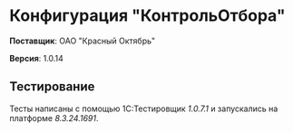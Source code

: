 # Конфигурация "КонтрольОтбора"

__Поставщик__: ОАО "Красный Октябрь"

__Версия__: 1.0.14

## Тестирование

Тесты написаны с помощью 1С:Тестировщик _1.0.7.1_ и запускались на платформе _8.3.24.1691_.